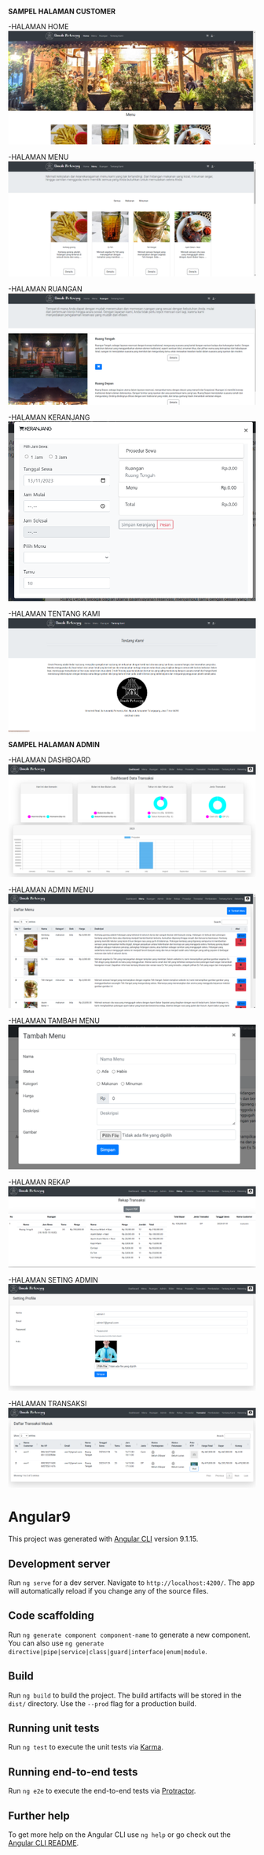 
**SAMPEL HALAMAN CUSTOMER**

-HALAMAN HOME
![alt text](https://github.com/Irawancoy/angularKedai/blob/main/gambar/home.png?raw=true)

-HALAMAN MENU
![alt text](https://github.com/Irawancoy/angularKedai/blob/main/gambar/menu.png?raw=true)


-HALAMAN RUANGAN
![alt text](https://github.com/Irawancoy/angularKedai/blob/main/gambar/ruangan.png?raw=true)

-HALAMAN KERANJANG
![alt text](https://github.com/Irawancoy/angularKedai/blob/main/gambar/keranjang.png?raw=true)

-HALAMAN TENTANG KAMI
![alt text](https://github.com/Irawancoy/angularKedai/blob/main/gambar/tentangKami.png?raw=true)


**SAMPEL HALAMAN ADMIN**

-HALAMAN DASHBOARD
![alt text](https://github.com/Irawancoy/angularKedai/blob/main/gambar/dashboard.png?raw=true)

-HALAMAN ADMIN MENU
![alt text](https://github.com/Irawancoy/angularKedai/blob/main/gambar/adminMenu.png?raw=true)

-HALAMAN TAMBAH MENU
![alt text](https://github.com/Irawancoy/angularKedai/blob/main/gambar/tambahMenu.png?raw=true)

-HALAMAN REKAP
![alt text](https://github.com/Irawancoy/angularKedai/blob/main/gambar/rekap.png?raw=true)

-HALAMAN SETING ADMIN
![alt text](https://github.com/Irawancoy/angularKedai/blob/main/gambar/settingAdmin.png?raw=true)

-HALAMAN TRANSAKSI
![alt text](https://github.com/Irawancoy/angularKedai/blob/main/gambar/transaksi.png?raw=true)


# Angular9

This project was generated with [Angular CLI](https://github.com/angular/angular-cli) version 9.1.15.

## Development server

Run `ng serve` for a dev server. Navigate to `http://localhost:4200/`. The app will automatically reload if you change any of the source files.

## Code scaffolding

Run `ng generate component component-name` to generate a new component. You can also use `ng generate directive|pipe|service|class|guard|interface|enum|module`.

## Build

Run `ng build` to build the project. The build artifacts will be stored in the `dist/` directory. Use the `--prod` flag for a production build.

## Running unit tests

Run `ng test` to execute the unit tests via [Karma](https://karma-runner.github.io).

## Running end-to-end tests

Run `ng e2e` to execute the end-to-end tests via [Protractor](http://www.protractortest.org/).

## Further help

To get more help on the Angular CLI use `ng help` or go check out the [Angular CLI README](https://github.com/angular/angular-cli/blob/master/README.md).
